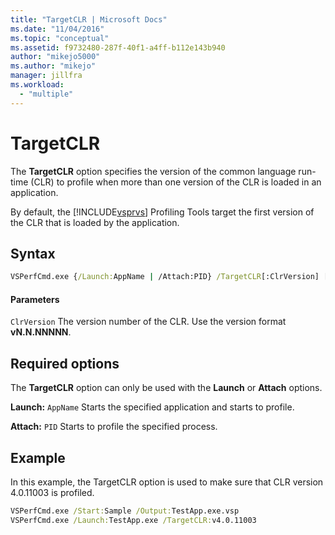 ```yaml
---
title: "TargetCLR | Microsoft Docs"
ms.date: "11/04/2016"
ms.topic: "conceptual"
ms.assetid: f9732480-287f-40f1-a4ff-b112e143b940
author: "mikejo5000"
ms.author: "mikejo"
manager: jillfra
ms.workload:
  - "multiple"
---
```

# TargetCLR
The **TargetCLR** option specifies the version of the common language run-time (CLR) to profile when more than one version of the CLR is loaded in an application.

 By default, the [!INCLUDE[vsprvs](../code-quality/includes/vsprvs_md.md)] Profiling Tools target the first version of the CLR that is loaded by the application.

## Syntax

```cmd
VSPerfCmd.exe {/Launch:AppName | /Attach:PID} /TargetCLR[:ClrVersion] [Options]
```

#### Parameters
 `ClrVersion`
 The version number of the CLR. Use the version format **vN.N.NNNNN**.

## Required options
 The **TargetCLR** option can only be used with the **Launch** or **Attach** options.

 **Launch:** `AppName`
 Starts the specified application and starts to profile.

 **Attach:** `PID`
 Starts to profile the specified process.

## Example
 In this example, the TargetCLR option is used to make sure that CLR version 4.0.11003 is profiled.

```cmd
VSPerfCmd.exe /Start:Sample /Output:TestApp.exe.vsp
VSPerfCmd.exe /Launch:TestApp.exe /TargetCLR:v4.0.11003
```